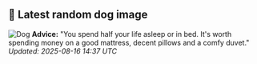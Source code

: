 ## 🐶 Latest random dog image
![Dog](https://images.dog.ceo/breeds/setter-irish/n02100877_4704.jpg)
**Advice:** "You spend half your life asleep or in bed. It's worth spending money on a good mattress, decent pillows and a comfy duvet."
*Updated: 2025-08-16 14:37 UTC*
